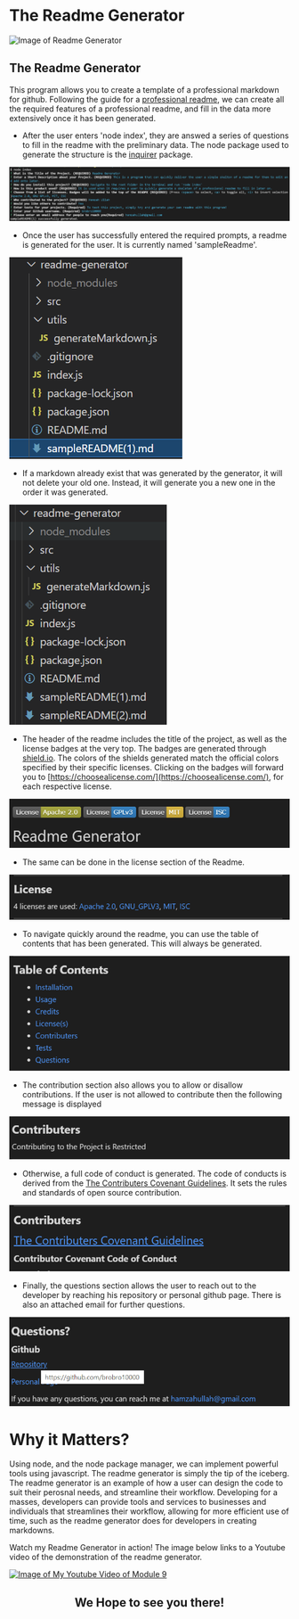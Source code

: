# The Readme Generator

![Image of Readme Generator
](src/images/readmeGeneratorSS.PNG
"Weather Dashboard Homepage")


## **The Readme Generator**
This program allows you to create a template of a professional markdown for github. Following the guide for a [professional readme](https://github.com/coding-boot-camp/potential-enigma/blob/main/readme-guide.md), we can create all the required features of a professional readme, and fill in the data more extensively once it has been generated. 


- After the user enters 'node index', they are answed a series of questions to fill in the readme with the preliminary data. The node package used to generate the structure is the [inquirer](https://www.npmjs.com/package/inquirer) package.

![NodePrompts](src/images/prompts1SS.PNG)


- Once the user has successfully entered the required prompts, a readme is generated for the user. It is currently named 'sampleReadme'.

![sampleReadme](src/images/sampleReadmeSS.PNG)


- If a markdown already exist that was generated by the generator, it will not delete your old one. Instead, it will generate you a new one in the order it was generated. 

![sampleReadme2](src/images/sampleReadme2SS.PNG)


- The header of the readme includes the title of the project, as well as the license badges at the very top. The badges are generated through [shield.io](https://shields.io/). The colors of the shields generated match the official colors specified by their specific licenses. Clicking on the badges will forward you to [https://choosealicense.com/](https://choosealicense.com/), for each respective license. 

![Header](src/images/headerSS.PNG)


- The same can be done in the license section of the Readme.

![License](src/images/licenseSS.PNG)


- To navigate quickly around the readme, you can use the table of contents that has been generated. This will always be generated. 

![TOC](src/images/tocSS.PNG)


- The contribution section also allows you to allow or disallow contributions. If the user is not allowed to contribute then the following message is displayed 

![Contributers](src/images/contributers1SS.PNG)


- Otherwise, a full code of conduct is generated. The code of conducts is derived from the [The Contributers Covenant Guidelines](https://www.contributor-covenant.org/). It sets the rules and standards of open source contribution. 

![Contributers2](src/images/contributers2SS.PNG)


- Finally, the questions section allows the user to reach out to the developer by reaching his repository or personal github page. There is also an attached email for further questions. 

![Questions](src/images/questionsSS.PNG)




# Why it Matters?
Using node, and the node package manager, we can implement powerful tools using javascript. The readme generator is simply the tip of the iceberg. The readme generator is an example of how a user can design the code to suit their perosnal needs, and streamline their workflow. Developing for a masses, developers can provide tools and services to businesses and individuals that streamlines their workflow, allowing for more efficient use of time, such as the readme generator does for developers in creating markdowns.

Watch my Readme Generator in action! The image below links to a Youtube video of the demonstration of the readme generator.

[![Image of My Youtube Video of Module 9
](src/images/videoSS.PNG)
](https://www.youtube.com/watch?v=6CgoRPkX0Xc)

## <center>We Hope to see you there!</center> ##
